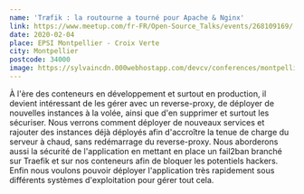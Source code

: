 ```yaml
---
name: 'Træfik : la routourne a tourné pour Apache & Nginx'
link: https://www.meetup.com/fr-FR/Open-Source_Talks/events/268109169/
date: 2020-02-04
place: EPSI Montpellier - Croix Verte
city: Montpellier
postcode: 34000
image: https://sylvaincdn.000webhostapp.com/devcv/conferences/montpellier-04-02-2020.jpg
---
```


À l'ère des conteneurs en développement et surtout en production, il devient intéressant de les gérer avec un reverse-proxy, de déployer de nouvelles instances à la volée, ainsi que d'en supprimer et surtout les sécuriser.
Nous verrons comment déployer de nouveaux services et rajouter des instances déjà déployés afin d'accroître la tenue de charge du serveur à chaud, sans redémarrage du reverse-proxy.
Nous aborderons aussi la sécurité de l'application en mettant en place un fail2ban branché sur Traefik et sur nos conteneurs afin de bloquer les potentiels hackers.
Enfin nous voulons pouvoir déployer l'application très rapidement sous différents systèmes d'exploitation pour gérer tout cela.
